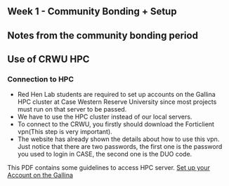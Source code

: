 ## Week 1 - Community Bonding + Setup

## Notes from the community bonding period

## Use of CRWU HPC

### Connection to HPC
* Red Hen Lab students are required to set up accounts on the Gallina HPC cluster at Case Western Reserve University since most projects must run on that server to be passed.
* We have to use the HPC cluster instead of our local servers. 
* To connect to the CRWU, you firstly should download the Forticlient vpn(This step is very important). 
* The website has already shown the details about how to use this vpn. Just notice that there are two passwords, the first one is the password you used to login in CASE, the second one is the DUO code.

This PDF contains some guidelines to access HPC server.
[Set up your Account on the Gallina](https://drive.google.com/file/d/1Z_8akM36JkY-vICeLYqneHKOWqTN7wVA/view?usp=sharing)
